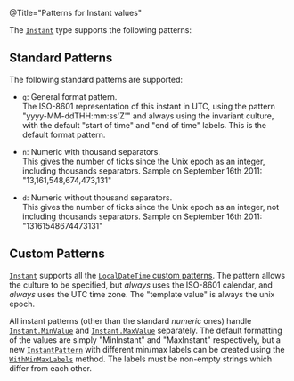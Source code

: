 @Title="Patterns for Instant values"

The [`Instant`](noda-type://NodaTime.Instant) type supports the following patterns:

Standard Patterns
-----------------

The following standard patterns are supported:

- `g`: General format pattern.  
  The ISO-8601 representation of this instant in UTC, using the
  pattern "yyyy-MM-ddTHH:mm:ss'Z'" and always using the invariant culture,
  with the default "start of time" and "end of time" labels.
  This is the default format pattern.
  
- `n`: Numeric with thousand separators.  
  This gives the number of ticks since the Unix epoch as an integer,
  including thousands separators. Sample on September 16th 2011:
  "13,161,548,674,473,131"
  
- `d`: Numeric without thousand separators.  
  This gives the number of ticks since the Unix epoch as an integer,
  not including thousands separators. Sample on September 16th 2011:
  "13161548674473131"

Custom Patterns
---------------

[`Instant`](noda-type://NodaTime.Instant) supports all the [`LocalDateTime` custom patterns](localdatetime-patterns.html).
The pattern allows the culture to be specified, but *always* uses the ISO-8601 calendar, and *always* uses the UTC
time zone. The "template value" is always the unix epoch.

All instant patterns (other than the standard *numeric* ones) handle [`Instant.MinValue`](noda-property://NodaTime.Instant.MinValue)
and [`Instant.MaxValue`](noda-property://NodaTime.Instant.MaxValue) separately. The default formatting of the values
are simply "MinInstant" and "MaxInstant" respectively, but a new
[`InstantPattern`](noda-type://NodaTime.Text.InstantPattern) with different min/max labels 
can be created using the [`WithMinMaxLabels`](noda-type://NodaTime.Text.InstantPattern.WithMinMaxLabels#NodaTime_Text_InstantPattern_WithMinMaxLabels_System_String_System_String_) method.
The labels must be non-empty strings which differ from each other.